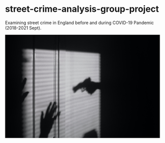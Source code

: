 # street-crime-analysis-group-project
Examining street crime in England before and during COVID-19 Pandemic (2018-2021 Sept).
<p align="center">
  <img src="files/crime.jpg" title="England Street Crime Analysis">
</p>

